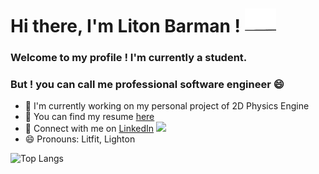 # Hi there, I'm Liton Barman ! <img src="https://github.com/GraceWXT/GraceWXT/blob/main/doc/paw-waving-cropped.webp" width="50px">



### Welcome to my profile ! I'm currently a student.
### But ! you can call me professional software engineer 😄

- 🔭 I'm currently working on my personal project of 2D Physics Engine
- 🧐 You can find my resume [here](https://github.com/litonbarman/LitonBarman.github.io/blob/main/LitonBarman_Resume.pdf)
- 🔗 Connect with me on [LinkedIn](https://www.linkedin.com/in/litonbarman) <img src="https://camo.githubusercontent.com/603c4b5be183feb62c872b2507be983d63148742c5746554777656b5d8d4df4e/68747470733a2f2f63646e2e6a7364656c6976722e6e65742f67682f64657669636f6e732f64657669636f6e2f69636f6e732f6c696e6b6564696e2f6c696e6b6564696e2d6f726967696e616c2e737667" width="30px">
- 😄 Pronouns: Litfit, Lighton


![Top Langs](https://github-readme-stats.vercel.app/api/top-langs/?username=myusername&theme=tokyonight)

